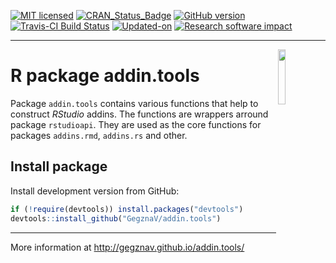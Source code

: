 
<!-- 

TO DO: 

1. Write function to check if there is a space before and after the selection
(for %>% and similar operators

-->

<!-- README.md is generated from README.Rmd. Please edit that file -->

[![MIT
licensed](https://img.shields.io/badge/license-MIT-blue.svg)](https://opensource.org/licenses/MIT)
[![CRAN\_Status\_Badge](http://www.r-pkg.org/badges/version/addin.tools)](https://cran.r-project.org/package=addin.tools)
[![GitHub
version](https://img.shields.io/badge/GitHub-0.0.1-brightgreen.svg)](https://github.com/GegznaV/addin.tools)
[![Travis-CI Build
Status](https://travis-ci.org/GegznaV/addin.tools.png?branch=master)](https://travis-ci.org/GegznaV/addin.tools)
[![Updated-on](https://img.shields.io/badge/Updated%20on-2018--02--26-yellowgreen.svg)](/commits/master)
[![Research software
impact](http://depsy.org/api/package/cran/addin.tools/badge.svg)](http://depsy.org/package/r/addin.tools)

<!-- [![Rdoc](http://www.rdocumentation.org/badges/version/addin.tools)](http://www.rdocumentation.org/packages/addin.tools) -->

<!--

-->

-----

<img src="http://gegznav.github.io/addin.tools/logo.png" align="right" width="15%" height="15%"/>

# R package **addin.tools**

Package `addin.tools` contains various functions that help to construct
*RStudio* addins. The functions are wrappers arround package
`rstudioapi`. They are used as the core functions for packages
`addins.rmd`, `addins.rs` and other.

## Install package

<!-- Install released version from CRAN: -->

<!-- ```{r Install package from CRAN, eval=FALSE} -->

<!-- install.packages("addin.tools") -->

<!-- ``` -->

Install development version from GitHub:

``` r
if (!require(devtools)) install.packages("devtools")
devtools::install_github("GegznaV/addin.tools")
```

-----

More information at <http://gegznav.github.io/addin.tools/>
